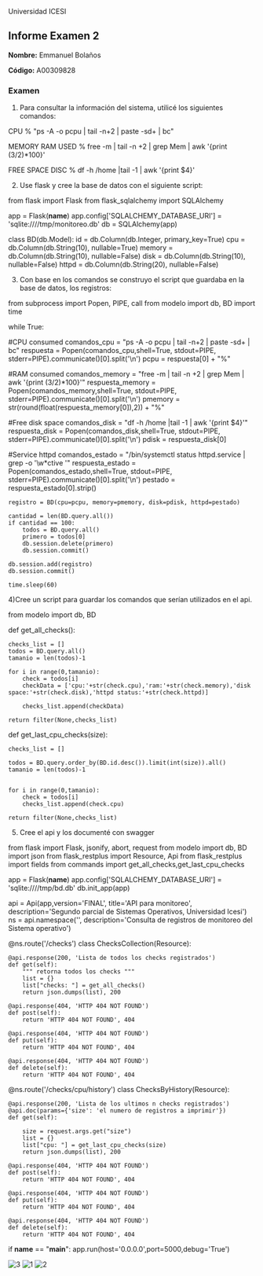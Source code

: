 Universidad ICESI
 ## Informe Examen 2
 **Nombre:**  Emmanuel Bolaños

 **Código:**  A00309828
 
 ### Examen
 
 1) Para consultar la información del sistema, utilicé los siguientes comandos:
 
 CPU % "ps -A -o pcpu | tail -n+2 | paste -sd+ | bc"

MEMORY RAM USED % free -m | tail -n +2 | grep Mem | awk '{print ($3/$2)*100}'

FREE SPACE DISC % df -h /home |tail -1 | awk '{print $4}'

2) Use flask y cree la base de datos con el siguiente script:

from flask import Flask
from flask_sqlalchemy import SQLAlchemy

app = Flask(__name__)
app.config['SQLALCHEMY_DATABASE_URI'] = 'sqlite:////tmp/monitoreo.db'
db = SQLAlchemy(app)


class BD(db.Model):
    id = db.Column(db.Integer, primary_key=True)
    cpu = db.Column(db.String(10), nullable=True)
    memory = db.Column(db.String(10), nullable=False)
    disk = db.Column(db.String(10), nullable=False)
    httpd = db.Column(db.String(20), nullable=False)


3) Con base en los comandos se construyo el script que guardaba en la base de datos, los registros:

from subprocess import Popen, PIPE, call
from modelo import db, BD
import time

while True:

#CPU consumed
    comandos_cpu = "ps -A -o pcpu | tail -n+2 | paste -sd+ | bc"
    respuesta = Popen(comandos_cpu,shell=True, stdout=PIPE, stderr=PIPE).communicate()[0].split('\n')
    pcpu = respuesta[0] + "%"

#RAM consumed
    comandos_memory = "free -m | tail -n +2 | grep Mem | awk '{print ($3/$2)*100}'"
    respuesta_memory = Popen(comandos_memory,shell=True, stdout=PIPE, stderr=PIPE).communicate()[0].split('\n')
    pmemory = str(round(float(respuesta_memory[0]),2)) + "%"

#Free disk space 
    comandos_disk = "df -h /home |tail -1 | awk '{print $4}'"
    respuesta_disk = Popen(comandos_disk,shell=True, stdout=PIPE, stderr=PIPE).communicate()[0].split('\n')
    pdisk = respuesta_disk[0]

#Service httpd
    comandos_estado = "/bin/systemctl status  httpd.service | grep -o '\w*ctive '"
    respuesta_estado = Popen(comandos_estado,shell=True, stdout=PIPE, stderr=PIPE).communicate()[0].split('\n')
    pestado = respuesta_estado[0].strip()

    registro = BD(cpu=pcpu, memory=pmemory, disk=pdisk, httpd=pestado)

    cantidad = len(BD.query.all())
    if cantidad == 100:
        todos = BD.query.all()
        primero = todos[0]
        db.session.delete(primero)
        db.session.commit()

    db.session.add(registro)
    db.session.commit()

    time.sleep(60)

4)Cree un script para guardar los comandos que serían utilizados en el api.

from modelo import db, BD

def get_all_checks():

    checks_list = []
    todos = BD.query.all()
    tamanio = len(todos)-1

    for i in range(0,tamanio):
        check = todos[i]
        checkData = ['cpu:'+str(check.cpu),'ram:'+str(check.memory),'disk space:'+str(check.disk),'httpd status:'+str(check.httpd)]

        checks_list.append(checkData)

    return filter(None,checks_list)

def get_last_cpu_checks(size):

    checks_list = []

    todos = BD.query.order_by(BD.id.desc()).limit(int(size)).all()
    tamanio = len(todos)-1


    for i in range(0,tamanio):
        check = todos[i]
        checks_list.append(check.cpu)

    return filter(None,checks_list)
    
  5) Cree el api y los documenté con swagger
  
  from flask import Flask, jsonify, abort, request
from modelo import db, BD
import json
from flask_restplus import Resource, Api
from flask_restplus import fields
from commands import get_all_checks,get_last_cpu_checks


app = Flask(__name__)
app.config['SQLALCHEMY_DATABASE_URI'] = 'sqlite:////tmp/bd.db'
db.init_app(app)

api = Api(app,version='FINAL', title='API para monitoreo', description='Segundo parcial de Sistemas Operativos, Universidad Icesi')
ns = api.namespace('', description='Consulta de registros de monitoreo del Sistema operativo')


@ns.route('/checks')
class ChecksCollection(Resource):

    @api.response(200, 'Lista de todos los checks registrados')
    def get(self):
        """ retorna todos los checks """
        list = {}
        list["checks: "] = get_all_checks()
        return json.dumps(list), 200

    @api.response(404, 'HTTP 404 NOT FOUND')
    def post(self):
        return 'HTTP 404 NOT FOUND', 404

    @api.response(404, 'HTTP 404 NOT FOUND')
    def put(self):
        return 'HTTP 404 NOT FOUND', 404

    @api.response(404, 'HTTP 404 NOT FOUND')
    def delete(self):
        return 'HTTP 404 NOT FOUND', 404


@ns.route('/checks/cpu/history')
class ChecksByHistory(Resource):

    @api.response(200, 'Lista de los ultimos n checks registrados')
    @api.doc(params={'size': 'el numero de registros a imprimir'})
    def get(self):

        size = request.args.get("size")
        list = {}
        list["cpu: "] = get_last_cpu_checks(size)
        return json.dumps(list), 200

    @api.response(404, 'HTTP 404 NOT FOUND')
    def post(self):
        return 'HTTP 404 NOT FOUND', 404

    @api.response(404, 'HTTP 404 NOT FOUND')
    def put(self):
        return 'HTTP 404 NOT FOUND', 404

    @api.response(404, 'HTTP 404 NOT FOUND')
    def delete(self):
        return 'HTTP 404 NOT FOUND', 404


if __name__ == "__main__":
    app.run(host='0.0.0.0',port=5000,debug='True')


![3](https://cloud.githubusercontent.com/assets/17281732/25769471/eb7eb34c-31df-11e7-8dd1-6ca18bd8e470.jpg)
![1](https://cloud.githubusercontent.com/assets/17281732/25769470/eb7cf750-31df-11e7-8b1a-9419720372cf.jpg)
![2](https://cloud.githubusercontent.com/assets/17281732/25769469/eb7cde1e-31df-11e7-9a41-db0b1bf6fa01.jpg)


